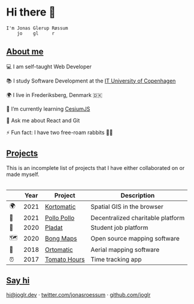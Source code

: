 # Hi there 👋

```
I'm Jonas Glerup Røssum
    jo    gl     r
```

## [About me](#about-me)

💻 I am self-taught Web Developer

📚 I study Software Development at the [IT University of Copenhagen](https://itu.dk)

🌍 I live in Frederiksberg, Denmark 🇩🇰

🌱 I’m currently learning [CesiumJS](https://cesium.com/platform/cesiumjs/)

💬 Ask me about React and Git

⚡ Fun fact: I have two free-roam rabbits 🐇🐇

## [Projects](#projects)

This is an incomplete list of projects that I have either collaborated on or made myself.
<br/><br/>

| &nbsp; | Year | Project                                                 | Description                       |
| ------ | ---- | ------------------------------------------------------- | --------------------------------- |
| 🌍     | 2021 | [Kortomatic](https://kortomatic.com/)                   | Spatial GIS in the browser        |
| 🐔     | 2021 | [Pollo Pollo](https://pollopollo.org/)                  | Decentralized charitable platform |
| 💼     | 2020 | [Pladat](https://pladat.joglr.dev/)                     | Student job platform              |
| 🗺      | 2020 | [Bong Maps](https://github.com/bong-inc/bong-maps)      | Open source mapping software      |
| 🤖     | 2018 | [Ortomatic](https://apps.dronekompagniet.dk/ortomatic/) | Aerial mapping software           |
| ⏰     | 2017 | [Tomato Hours](https://tomato-hours.joglr.dev/)         | Time tracking app                 |


## [Say hi](#say-hi)

[hi&commat;joglr.dev](mailto:hi@joglr.dev) &middot;
[twitter.com/jonasroessum](https://twitter.com/jonasroessum) &middot;
[github.com/joglr](https://github.com/joglr)

